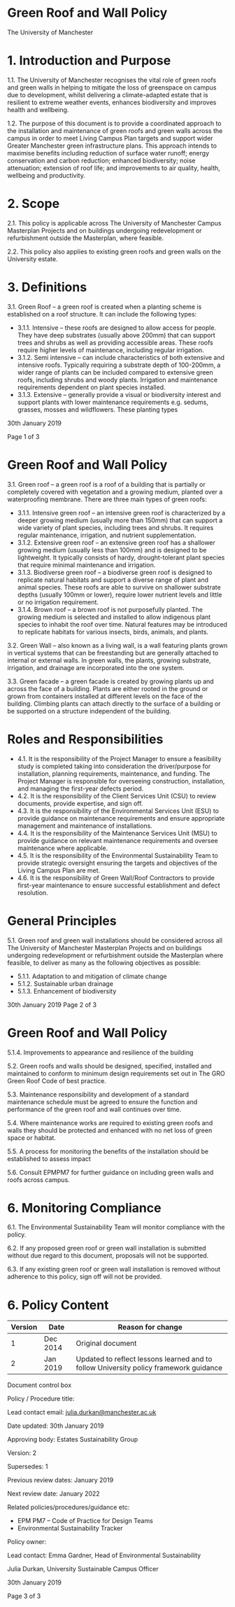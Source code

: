 # Green Roof and Wall Policy

The University of Manchester

# 1. Introduction and Purpose

1.1. The University of Manchester recognises the vital role of green roofs and green walls in helping to mitigate the loss of greenspace on campus due to development, whilst delivering a climate-adapted estate that is resilient to extreme weather events, enhances biodiversity and improves health and wellbeing.

1.2. The purpose of this document is to provide a coordinated approach to the installation and maintenance of green roofs and green walls across the campus in order to meet Living Campus Plan targets and support wider Greater Manchester green infrastructure plans. This approach intends to maximise benefits including reduction of surface water runoff; energy conservation and carbon reduction; enhanced biodiversity; noise attenuation; extension of roof life; and improvements to air quality, health, wellbeing and productivity.

# 2. Scope

2.1. This policy is applicable across The University of Manchester Campus Masterplan Projects and on buildings undergoing redevelopment or refurbishment outside the Masterplan, where feasible.

2.2. This policy also applies to existing green roofs and green walls on the University estate.

# 3. Definitions

3.1. Green Roof – a green roof is created when a planting scheme is established on a roof structure. It can include the following types:

- 3.1.1. Intensive – these roofs are designed to allow access for people. They have deep substrates (usually above 200mm) that can support trees and shrubs as well as providing accessible areas. These roofs require higher levels of maintenance, including regular irrigation.
- 3.1.2. Semi intensive – can include characteristics of both extensive and intensive roofs. Typically requiring a substrate depth of 100-200mm, a wider range of plants can be included compared to extensive green roofs, including shrubs and woody plants. Irrigation and maintenance requirements dependent on plant species installed.
- 3.1.3. Extensive – generally provide a visual or biodiversity interest and support plants with lower maintenance requirements e.g. sedums, grasses, mosses and wildflowers. These planting types

30th January 2019

Page 1 of 3
# Green Roof and Wall Policy

3.1. Green roof – a green roof is a roof of a building that is partially or completely covered with vegetation and a growing medium, planted over a waterproofing membrane. There are three main types of green roofs:

- 3.1.1. Intensive green roof – an intensive green roof is characterized by a deeper growing medium (usually more than 150mm) that can support a wide variety of plant species, including trees and shrubs. It requires regular maintenance, irrigation, and nutrient supplementation.
- 3.1.2. Extensive green roof – an extensive green roof has a shallower growing medium (usually less than 100mm) and is designed to be lightweight. It typically consists of hardy, drought-tolerant plant species that require minimal maintenance and irrigation.
- 3.1.3. Biodiverse green roof – a biodiverse green roof is designed to replicate natural habitats and support a diverse range of plant and animal species. These roofs are able to survive on shallower substrate depths (usually 100mm or lower), require lower nutrient levels and little or no irrigation requirement.
- 3.1.4. Brown roof – a brown roof is not purposefully planted. The growing medium is selected and installed to allow indigenous plant species to inhabit the roof over time. Natural features may be introduced to replicate habitats for various insects, birds, animals, and plants.

3.2. Green Wall – also known as a living wall, is a wall featuring plants grown in vertical systems that can be freestanding but are generally attached to internal or external walls. In green walls, the plants, growing substrate, irrigation, and drainage are incorporated into the one system.

3.3. Green facade – a green facade is created by growing plants up and across the face of a building. Plants are either rooted in the ground or grown from containers installed at different levels on the face of the building. Climbing plants can attach directly to the surface of a building or be supported on a structure independent of the building.

# Roles and Responsibilities

- 4.1. It is the responsibility of the Project Manager to ensure a feasibility study is completed taking into consideration the driver/purpose for installation, planning requirements, maintenance, and funding. The Project Manager is responsible for overseeing construction, installation, and managing the first-year defects period.
- 4.2. It is the responsibility of the Client Services Unit (CSU) to review documents, provide expertise, and sign off.
- 4.3. It is the responsibility of the Environmental Services Unit (ESU) to provide guidance on maintenance requirements and ensure appropriate management and maintenance of installations.
- 4.4. It is the responsibility of the Maintenance Services Unit (MSU) to provide guidance on relevant maintenance requirements and oversee maintenance where applicable.
- 4.5. It is the responsibility of the Environmental Sustainability Team to provide strategic oversight ensuring the targets and objectives of the Living Campus Plan are met.
- 4.6. It is the responsibility of Green Wall/Roof Contractors to provide first-year maintenance to ensure successful establishment and defect resolution.

# General Principles

5.1. Green roof and green wall installations should be considered across all The University of Manchester Masterplan Projects and on buildings undergoing redevelopment or refurbishment outside the Masterplan where feasible, to deliver as many as the following objectives as possible:

- 5.1.1. Adaptation to and mitigation of climate change
- 5.1.2. Sustainable urban drainage
- 5.1.3. Enhancement of biodiversity

30th January 2019 Page 2 of 3
# Green Roof and Wall Policy

5.1.4. Improvements to appearance and resilience of the building

5.2. Green roofs and walls should be designed, specified, installed and maintained to conform to minimum design requirements set out in The GRO Green Roof Code of best practice.

5.3. Maintenance responsibility and development of a standard maintenance schedule must be agreed to ensure the function and performance of the green roof and wall continues over time.

5.4. Where maintenance works are required to existing green roofs and walls they should be protected and enhanced with no net loss of green space or habitat.

5.5. A process for monitoring the benefits of the installation should be established to assess impact

5.6. Consult EPMPM7 for further guidance on including green walls and roofs across campus.

# 6. Monitoring Compliance

6.1. The Environmental Sustainability Team will monitor compliance with the policy.

6.2. If any proposed green roof or green wall installation is submitted without due regard to this document, proposals will not be supported.

6.3. If any existing green roof or green wall installation is removed without adherence to this policy, sign off will not be provided.

# 6. Policy Content

|Version|Date|Reason for change|
|---|---|---|
|1|Dec 2014|Original document|
|2|Jan 2019|Updated to reflect lessons learned and to follow University policy framework guidance|

Document control box

Policy / Procedure title:

Lead contact email: julia.durkan@manchester.ac.uk

Date updated: 30th January 2019

Approving body: Estates Sustainability Group

Version: 2

Supersedes: 1

Previous review dates: January 2019

Next review date: January 2022

Related policies/procedures/guidance etc:

- EPM PM7 – Code of Practice for Design Teams
- Environmental Sustainability Tracker

Policy owner:

Lead contact: Emma Gardner, Head of Environmental Sustainability

Julia Durkan, University Sustainable Campus Officer

30th January 2019

Page 3 of 3